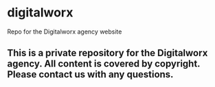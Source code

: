 # digitalworx
Repo for the Digitalworx agency website

## This is a private repository for the Digitalworx agency. All content is covered by copyright. Please contact us with any questions.
